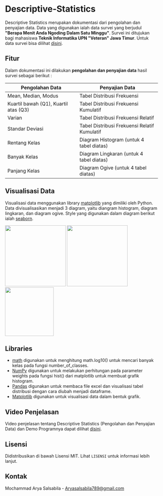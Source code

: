 # Descriptive-Statistics

Descriptive Statistics merupakan dokumentasi dari pengolahan dan penyajian data. Data yang digunakan ialah data survei yang berjudul **"Berapa Menit Anda Ngoding Dalam Satu Minggu"**. Survei ini ditujukan bagi mahasiswa **Teknik Informatika UPN "Veteran" Jawa Timur**. Untuk data survei bisa dilihat [disini](https://github.com/arryaaas/Descriptive-Statistics/blob/main/scripts/survei.xlsx).

## Fitur

Dalam dokumentasi ini dilakukan **pengolahan dan penyajian data** hasil survei sebagai berikut : 

Pengolahan Data | Penyajian Data
----------------|---------------
Mean, Median, Modus | Tabel Distribusi Frekuensi
Kuartil bawah (Q1), Kuartil atas (Q3) | Tabel Distribusi Frekuensi Kumulatif
Varian | Tabel Distribusi Frekuensi Relatif
Standar Deviasi| Tabel Distribusi Frekuensi Relatif Kumulatif
Rentang Kelas | Diagram Histogram (untuk 4 tabel diatas)
Banyak Kelas | Diagram Lingkaran (untuk 4 tabel diatas)
Panjang Kelas| Diagram Ogive (untuk 4 tabel diatas)

## Visualisasi Data

Visualisasi data menggunakan library [matplotlib](https://matplotlib.org/) yang dimiliki oleh Python. Data divisualisasikan menjadi 3 diagram, yaitu diangram histogram, diagram lingkaran, dan diagram ogive. Style yang digunakan dalam diagram berikut ialah [seaborn](https://seaborn.pydata.org/).

<p>
<img width="200px" src="https://github.com/arryaaas/Descriptive-Statistics/blob/main/images/image-1.png"/>
<img width="200px" src="https://github.com/arryaaas/Descriptive-Statistics/blob/main/images/image-2.png"/>
<img height="160px" src="https://github.com/arryaaas/Descriptive-Statistics/blob/main/images/image-3.png"/>
</p>

## Libraries
- [math](https://docs.python.org/3/library/math.html) digunakan untuk menghitung math.log10() untuk mencari banyak kelas pada fungsi number_of_classes.
- [NumPy](https://numpy.org/) digunakan untuk melakukan perhitungan pada parameter weights pada fungsi hist() dari matplotlib untuk membuat grafik histogram.
- [Pandas](https://pandas.pydata.org/) digunakan untuk membaca file excel dan visualisasi tabel distribusi dengan cara diubah menjadi dataframe.
- [Matplotlib](https://matplotlib.org/) digunakan untuk visualisasi data dalam bentuk grafik.

## Video Penjelasan 

Video penjelasan tentang Descriptive Statistics (Pengolahan dan Penyajian Data) dan Demo Programnya dapat dilihat [disini](https://youtu.be/DQyrIqbD0L0).

## Lisensi

Didistribusikan di bawah Lisensi MIT. Lihat `LISENSI` untuk informasi lebih lanjut.

## Kontak

Mochammad Arya Salsabila - Aryasalsabila789@gmail.com
